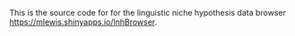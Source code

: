 This is the source code for for the linguistic niche hypothesis data browser https://mlewis.shinyapps.io/lnhBrowser.
